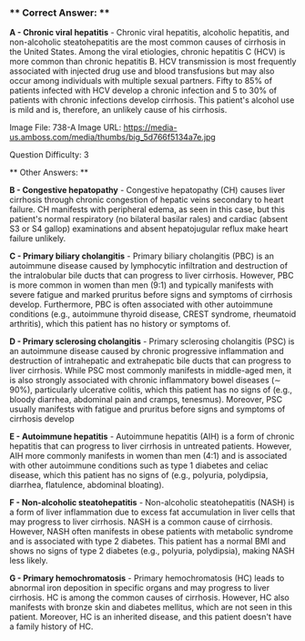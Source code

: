 ### ** Correct Answer: **

**A - Chronic viral hepatitis** - Chronic viral hepatitis, alcoholic hepatitis, and non-alcoholic steatohepatitis are the most common causes of cirrhosis in the United States. Among the viral etiologies, chronic hepatitis C (HCV) is more common than chronic hepatitis B. HCV transmission is most frequently associated with injected drug use and blood transfusions but may also occur among individuals with multiple sexual partners. Fifty to 85% of patients infected with HCV develop a chronic infection and 5 to 30% of patients with chronic infections develop cirrhosis. This patient's alcohol use is mild and is, therefore, an unlikely cause of his cirrhosis.

Image File: 738-A
Image URL: https://media-us.amboss.com/media/thumbs/big_5d766f5134a7e.jpg

Question Difficulty: 3

** Other Answers: **

**B - Congestive hepatopathy** - Congestive hepatopathy (CH) causes liver cirrhosis through chronic congestion of hepatic veins secondary to heart failure. CH manifests with peripheral edema, as seen in this case, but this patient's normal respiratory (no bilateral basilar rales) and cardiac (absent S3 or S4 gallop) examinations and absent hepatojugular reflux make heart failure unlikely.

**C - Primary biliary cholangitis** - Primary biliary cholangitis (PBC) is an autoimmune disease caused by lymphocytic infiltration and destruction of the intralobular bile ducts that can progress to liver cirrhosis. However, PBC is more common in women than men (9:1) and typically manifests with severe fatigue and marked pruritus before signs and symptoms of cirrhosis develop. Furthermore, PBC is often associated with other autoimmune conditions (e.g., autoimmune thyroid disease, CREST syndrome, rheumatoid arthritis), which this patient has no history or symptoms of.

**D - Primary sclerosing cholangitis** - Primary sclerosing cholangitis (PSC) is an autoimmune disease caused by chronic progressive inflammation and destruction of intrahepatic and extrahepatic bile ducts that can progress to liver cirrhosis. While PSC most commonly manifests in middle-aged men, it is also strongly associated with chronic inflammatory bowel diseases (∼ 90%), particularly ulcerative colitis, which this patient has no signs of (e.g., bloody diarrhea, abdominal pain and cramps, tenesmus). Moreover, PSC usually manifests with fatigue and pruritus before signs and symptoms of cirrhosis develop

**E - Autoimmune hepatitis** - Autoimmune hepatitis (AIH) is a form of chronic hepatitis that can progress to liver cirrhosis in untreated patients. However, AIH more commonly manifests in women than men (4:1) and is associated with other autoimmune conditions such as type 1 diabetes and celiac disease, which this patient has no signs of (e.g., polyuria, polydipsia, diarrhea, flatulence, abdominal bloating).

**F - Non-alcoholic steatohepatitis** - Non-alcoholic steatohepatitis (NASH) is a form of liver inflammation due to excess fat accumulation in liver cells that may progress to liver cirrhosis. NASH is a common cause of cirrhosis. However, NASH often manifests in obese patients with metabolic syndrome and is associated with type 2 diabetes. This patient has a normal BMI and shows no signs of type 2 diabetes (e.g., polyuria, polydipsia), making NASH less likely.

**G - Primary hemochromatosis** - Primary hemochromatosis (HC) leads to abnormal iron deposition in specific organs and may progress to liver cirrhosis. HC is among the common causes of cirrhosis. However, HC also manifests with bronze skin and diabetes mellitus, which are not seen in this patient. Moreover, HC is an inherited disease, and this patient doesn't have a family history of HC.


